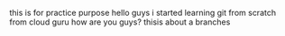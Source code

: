  this is for practice purpose
hello guys i started learning git from scratch from cloud guru
how are you guys?
thisis about a branches
